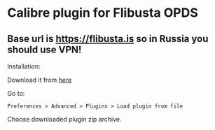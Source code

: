 Calibre plugin for Flibusta OPDS
================================

Base url is https://flibusta.is so in Russia you should use VPN!
--


Installation:

Download it from [here](https://github.com/Fatal1ty73/flibusta-calibre-plugin/releases/tag/v1.0)

Go to: 

  ```Preferences > Advanced > Plugins > Load plugin from file```
  
Choose downloaded plugin zip archive.


